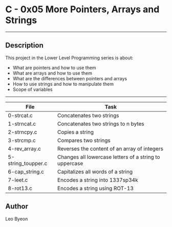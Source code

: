 # C - 0x05 More Pointers, Arrays and Strings
---
## Description

This project in the Lower Level Programming series is about:
* What are pointers and how to use them
* What are arrays and how to use them
* What are the differences between pointers and arrays
* How to use strings and how to manipulate them
* Scope of variables
---
File|Task
---|---
0-strcat.c | Concatenates two strings
1-strncat.c | Concatenates two strings to n bytes
2-strncpy.c | Copies a string
3-strcmp.c | Compares two strings
4-rev_array.c | Reverses the content of an array of integers
5-string_toupper.c | Changes all lowercase letters of a string to uppercase
6-cap_string.c | Capitalizes all words of a string
7-leet.c | Encodes a string into 1337sp34k
8-rot13.c | Encodes a string using ROT-13

## Author
Leo Byeon
